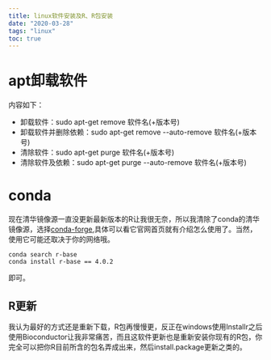 ```yaml
---
title: linux软件安装及R、R包安装
date: "2020-03-28"
tags: "linux"
toc: true
---
```

# apt卸载软件
内容如下：
- 卸载软件：sudo apt-get remove 软件名(+版本号)
- 卸载软件并删除依赖：sudo apt-get remove --auto-remove 软件名(+版本号)
- 清除软件：sudo apt-get purge 软件名(+版本号)
- 清除软件及依赖：sudo apt-get purge --auto-remove 软件名(+版本号)

# conda

现在清华镜像源一直没更新最新版本的R让我很无奈，所以我清除了conda的清华镜像源，选择[conda-forge](https://conda-forge.org/),具体可以看它官网首页就有介绍怎么使用了。当然，使用它可能还取决于你的网络哦。

```shell
conda search r-base
conda install r-base == 4.0.2
```

即可。

## R更新

我认为最好的方式还是重新下载，R包再慢慢更，反正在windows使用Installr之后使用Bioconductor让我非常痛苦，而且这软件更新也是重新安装你现有的R包，你完全可以把你R目前所含的包名弄成出来，然后install.package更新之类的。

